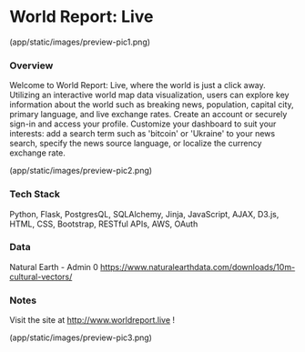 # World Report: Live

(app/static/images/preview-pic1.png)

### Overview
Welcome to World Report: Live, where the world is just a click away.  Utilizing an interactive world map data visualization, users can explore key information about the world such as breaking news, population, capital city, primary language, and live exchange rates. Create an account or securely sign-in and access your profile. Customize your dashboard to suit your interests: add a search term such as 'bitcoin' or 'Ukraine' to your news search, specify the news source language, or localize the currency exchange rate.

(app/static/images/preview-pic2.png)

### Tech Stack
Python, Flask, PostgresQL, SQLAlchemy, Jinja, JavaScript, AJAX, D3.js, HTML, CSS, Bootstrap, RESTful APIs, AWS, OAuth

### Data
Natural Earth - Admin 0 
https://www.naturalearthdata.com/downloads/10m-cultural-vectors/


### Notes
Visit the site at http://www.worldreport.live !

(app/static/images/preview-pic3.png)
